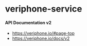 # veriphone-service

 #### API Documentation v2
- https://veriphone.io/#page-top
- https://veriphone.io/docs/v2
